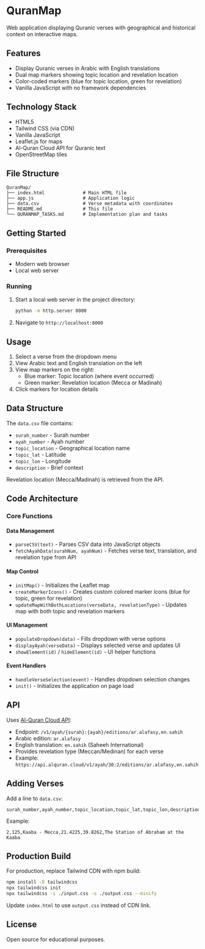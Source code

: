 # QuranMap

Web application displaying Quranic verses with geographical and historical context on interactive maps.

## Features

- Display Quranic verses in Arabic with English translations
- Dual map markers showing topic location and revelation location
- Color-coded markers (blue for topic location, green for revelation)
- Vanilla JavaScript with no framework dependencies

## Technology Stack

- HTML5
- Tailwind CSS (via CDN)
- Vanilla JavaScript
- Leaflet.js for maps
- Al-Quran Cloud API for Quranic text
- OpenStreetMap tiles

## File Structure

```
QuranMap/
├── index.html              # Main HTML file
├── app.js                  # Application logic
├── data.csv                # Verse metadata with coordinates
├── README.md               # This file
└── QURANMAP_TASKS.md       # Implementation plan and tasks
```

## Getting Started

### Prerequisites

- Modern web browser
- Local web server

### Running

1. Start a local web server in the project directory:
   ```bash
   python -m http.server 8000
   ```

2. Navigate to `http://localhost:8000`

## Usage

1. Select a verse from the dropdown menu
2. View Arabic text and English translation on the left
3. View map markers on the right:
   - Blue marker: Topic location (where event occurred)
   - Green marker: Revelation location (Mecca or Madinah)
4. Click markers for location details

## Data Structure

The `data.csv` file contains:

- `surah_number` - Surah number
- `ayah_number` - Ayah number
- `topic_location` - Geographical location name
- `topic_lat` - Latitude
- `topic_lon` - Longitude
- `description` - Brief context

Revelation location (Mecca/Madinah) is retrieved from the API.

## Code Architecture

### Core Functions

#### Data Management
- `parseCSV(text)` - Parses CSV data into JavaScript objects
- `fetchAyahData(surahNum, ayahNum)` - Fetches verse text, translation, and revelation type from API

#### Map Control
- `initMap()` - Initializes the Leaflet map
- `createMarkerIcons()` - Creates custom colored marker icons (blue for topic, green for revelation)
- `updateMapWithBothLocations(verseData, revelationType)` - Updates map with both topic and revelation markers

#### UI Management
- `populateDropdown(data)` - Fills dropdown with verse options
- `displayAyah(verseData)` - Displays selected verse and updates UI
- `showElement(id)` / `hideElement(id)` - UI helper functions

#### Event Handlers
- `handleVerseSelection(event)` - Handles dropdown selection changes
- `init()` - Initializes the application on page load

## API

Uses [Al-Quran Cloud API](https://alquran.cloud/api):

- Endpoint: `/v1/ayah/{surah}:{ayah}/editions/ar.alafasy,en.sahih`
- Arabic edition: `ar.alafasy`
- English translation: `en.sahih` (Saheeh International)
- Provides revelation type (Meccan/Medinan) for each verse
- Example: `https://api.alquran.cloud/v1/ayah/30:2/editions/ar.alafasy,en.sahih`

## Adding Verses

Add a line to `data.csv`:
```
surah_number,ayah_number,topic_location,topic_lat,topic_lon,description
```

Example:
```
2,125,Kaaba - Mecca,21.4225,39.8262,The Station of Abraham at the Kaaba
```

## Production Build

For production, replace Tailwind CDN with npm build:

```bash
npm install -D tailwindcss
npx tailwindcss init
npx tailwindcss -i ./input.css -o ./output.css --minify
```

Update `index.html` to use `output.css` instead of CDN link.

## License

Open source for educational purposes.